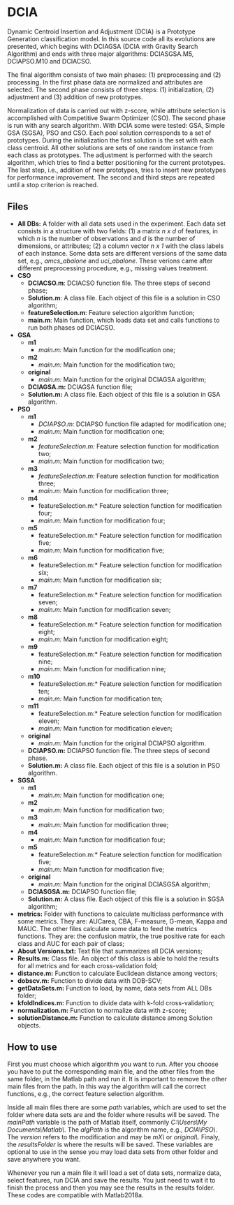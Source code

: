 # DCIA
Dynamic Centroid Insertion and Adjustment (DCIA) is a Prototype Generation classification model. In this source code all its evolutions are presented, which begins with DCIAGSA (DCIA with Gravity Search Algorithm) and ends with three major algorithms: DCIASGSA.M5, DCIAPSO.M10 and DCIACSO.

The final algorithm consists of two main phases: (1) preprocessing and (2) processing. In the first phase data are normalized and attributes are selected. The second phase consists of three steps: (1) initialization, (2) adjustment and (3) addition of new prototypes.

Normalization of data is carried out with z-score, while attribute selection is accomplished with Competitive Swarm Optimizer (CSO). The second phase is run with any search algorithm. With DCIA some were tested: GSA, Simple GSA (SGSA), PSO and CSO. Each pool solution corresponds to a set of prototypes. During the initialization the first solution is the set with each class centroid. All other solutions are sets of one random instance from each class as prototypes. The adjustment is performed with the search algorithm, which tries to find a better positioning for the current prototypes. The last step, i.e., addition of new prototypes, tries to insert new prototypes for performance improvement. The second and third steps are repeated until a stop criterion is reached.
	  
## Files

 - **All DBs:** A folder with all data sets used in the experiment. Each data set consists in a structure with two fields: (1) a matrix *n x d* of features, in which *n* is the number of observations and *d* is the number of dimensions, or attributes; (2) a column vector *n x 1* with the class labels of each instance. Some data sets are different versions of the same data set, e.g., *amcs_abalone* and *uci_abalone*. These verions came after different preprocessing procedure, e.g., missing values treatment.
 - **CSO**
	 - **DCIACSO.m**: DCIACSO function file. The three steps of second phase;
	 - **Solution.m**: A class file. Each object of this file is a solution in CSO algorithm;
	 - **featureSelection.m**: Feature selection algorithm function;
	 - **main.m**: Main function, which loads data set and calls functions to run both phases od DCIACSO.
- **GSA**
	- **m1**
		- *main.m:* Main function for the modification one;
	- **m2**
		- *main.m:* Main function for the modification two;
	- **original**
		- *main.m:* Main function for the original DCIAGSA algorithm;
	- **DCIAGSA.m:** DCIAGSA function file;
	- **Solution.m:** A class file. Each object of this file is a solution in GSA algorithm.
-  **PSO**
	- **m1**
		- *DCIAPSO.m:* DCIAPSO function file adapted for modification one;
		- *main.m:* Main function for modification one;
	- **m2**
		- *featureSelection.m:* Feature selection function for modification two;
		- *main.m:* Main function for modification two;
	- **m3**
		- *featureSelection.m:* Feature selection function for modification three;
		- *main.m:* Main function for modification three;
	- **m4**
		- featureSelection.m:* Feature selection function for modification four;
		- *main.m:* Main function for modification four;
	- **m5**
		- featureSelection.m:* Feature selection function for modification five;
		- *main.m:* Main function for modification five;
	- **m6**
		- featureSelection.m:* Feature selection function for modification six;
		- *main.m:* Main function for modification six;
	- **m7**
		- featureSelection.m:* Feature selection function for modification seven;
		- *main.m:* Main function for modification seven;
	- **m8**
		- featureSelection.m:* Feature selection function for modification eight;
		- *main.m:* Main function for modification eight;
	- **m9**
		- featureSelection.m:* Feature selection function for modification nine;
		- *main.m:* Main function for modification nine;
	- **m10**
		- featureSelection.m:* Feature selection function for modification ten;
		- *main.m:* Main function for modification ten;
	- **m11**
		- featureSelection.m:* Feature selection function for modification eleven;
		- *main.m:* Main function for modification eleven;
	- **original**
		- *main.m:* Main function for the original DCIAPSO algorithm.
	- **DCIAPSO.m:** DCIAPSO function file. The three steps of second phase.
	- **Solution.m:** A class file. Each object of this file is a solution in PSO algorithm.
- **SGSA**
	- **m1**
		- *main.m:* Main function for modification one;
	- **m2**
		- *main.m:* Main function for modification two;
	- **m3**
		- *main.m:* Main function for modification three;
	- **m4**
		- *main.m:* Main function for modification four;
	- **m5**
		- featureSelection.m:* Feature selection function for modification five;
		- *main.m:* Main function for modification five;
	- **original**
		- *main.m:* Main function for the original DCIASGSA algorithm;
	- **DCIASGSA.m:** DCIAPSO function file;
	- **Solution.m:** A class file. Each object of this file is a solution in SGSA algorithm;
- **metrics:** Folder with functions to calculate multiclass performance with some metrics. They are: AUCarea, CBA, F-measure, G-mean, Kappa and MAUC. The other files calculate some data to feed the metrics functions. They are: the confusion matrix, the true positive rate for each class and AUC for each pair of class;
- **About Versions.txt:** Text file that summarizes all DCIA versions;
- **Results.m:** Class file. An object of this class is able to hold the results for all metrics and for each cross-validation fold;
- **distance.m:** Function to calculate Euclidean distance among vectors;
- **dobscv.m:** Function to divide data with DOB-SCV;
- **getDataSets.m:** Function to load, by name, data sets from ALL DBs folder;
- **kfoldIndices.m:** Function to divide data with k-fold cross-validation;
- **normalization.m:** Function to normalize data with z-score;
- **solutionDistance.m:** Function to calculate distance among Solution objects.

## How to use

First you must choose which algorithm you want to run. After you choose you have to put the corresponding main file, and the other files from the same folder, in the Matlab path and run it. It is important to remove the other main files from the path. In this way the algorithm will call the correct functions, e.g., the correct feature selection algorithm.

Inside all main files there are some *path* variables, which are used to set the folder where data sets are and the folder where results will be saved. The *mainPath* variable is the path of Matlab itself, commonly *C:\Users\My Documents\Matlab\\*. The *algPath* is the algorithm name, e.g., *DCIA\PSO\\*. The *version* refers to the modification and may be *mX\\* or *original\\*.  Finaly, the *resultsFolder* is where the results will be saved. These variables are optional to use in the sense you may load data sets from other folder and save anywhere you want.

Whenever you run a main file it will load a set of data sets, normalize data, select features, run DCIA and save the results. You just need to wait it to finish the process and then you may see the results in the results folder. These codes are compatible with Matlab2018a.
